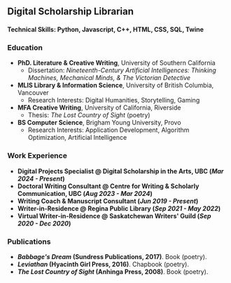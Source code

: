 ## Digital Scholarship Librarian

#### Technical Skills: Python, Javascript, C++, HTML, CSS, SQL, Twine

### Education
- **PhD. Literature & Creative Writing**, University of Southern California
  - Dissertation: _Nineteenth-Century Artificial Intelligences: Thinking Machines, Mechanical Minds, & The Victorian Detective_
- **MLIS Library & Information Science**, University of British Columbia, Vancouver
  - Research Interests:  Digital Humanities, Storytelling, Gaming
- **MFA Creative Writing**, University of California, Riverside
  - Thesis: _The Lost Country of Sight_ (poetry)
- **BS Computer Science**, Brigham Young University, Provo
  - Research Interests: Application Development, Algorithm Optimization, Artificial Intelligence

### Work Experience
- **Digital Projects Specialist @ Digital Scholarship in the Arts, UBC (_Mar 2024 - Present_)**
- **Doctoral Writing Consultant @ Centre for Writing & Scholarly Communication, UBC (_Aug 2023 - Mar 2024_)**
- **Writing Coach & Manuscript Consultant (_Jun 2019 - Present_)**
- **Writer-in-Residence @ Regina Public Library (_Sep 2021 - May 2022_)**
- **Virtual Writer-in-Residence @ Saskatchewan Writers' Guild (_Sep 2020 - Dec 2020_)**

### Publications ###
- **_Babbage's Dream_ (Sundress Publications, 2017)**. Book (poetry).
- **_Leviathan_ (Hyacinth Girl Press, 2016)**. Chapbook (poetry).
- **_The Lost Country of Sight_ (Anhinga Press, 2008)**. Book (poetry).




